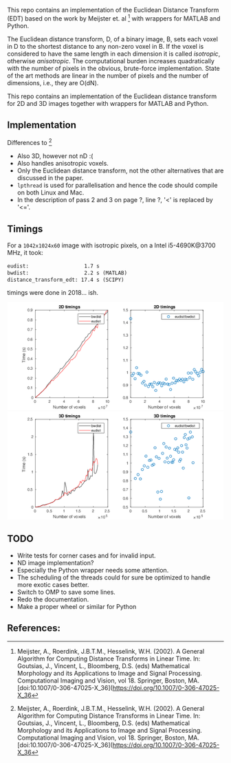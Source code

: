 This repo contains an implementation of the Euclidean Distance
Transform (EDT) based on the work by Meijster et. al [^1] with
wrappers for MATLAB and Python.

The Euclidean distance transform, D, of a binary image, B, sets each
voxel in D to the shortest distance to any non-zero voxel in B. If the
voxel is considered to have the same length in each dimension it is
called *isotropic*, otherwise *anisotropic*. The computational
burden increases quadratically with the number of pixels in the obvious,
brute-force implementation. State of the art methods are linear in the
number of pixels and the number of dimensions, i.e., they are O(dN).

This repo contains an implementation of the Euclidean distance
transform for 2D and 3D images together with wrappers for MATLAB and
Python.


## Implementation
Differences to [^1]

* Also 3D, however not nD :(
* Also handles anisotropic voxels.
* Only the Euclidean distance transform, not the other alternatives
  that are discussed in the paper.
* `lpthread` is used for parallelisation and hence the code should
  compile on both Linux and Mac.
* In the description of pass 2 and 3 on page ?, line ?, '<' is replaced by
'<='.


## Timings

For a `1042x1024x60` image with isotropic pixels, on a Intel
i5-4690K@3700 MHz, it took:

```
eudist:                  1.7 s
bwdist:                  2.2 s (MATLAB)
distance_transform_edt: 17.4 s (SCIPY)
```
timings were done in 2018... ish.

![2D timings](doc/timings_2D.png)
![3D timings](doc/timings_3D.png)

## TODO
* Write tests for corner cases and for invalid input.
* ND image implementation?
* Especially the Python wrapper needs some attention.
* The scheduling of the threads could for sure be optimized to handle
more exotic cases better.
* Switch to OMP to save some lines.
* Redo the documentation.
* Make a proper wheel or similar for Python

## References:
[^1]: Meijster, A., Roerdink, J.B.T.M., Hesselink, W.H. (2002). A General Algorithm for Computing Distance Transforms in Linear Time. In: Goutsias, J., Vincent, L., Bloomberg, D.S. (eds) Mathematical Morphology and its Applications to Image and Signal Processing. Computational Imaging and Vision, vol 18. Springer, Boston, MA. [doi:10.1007/0-306-47025-X_36](https://doi.org/10.1007/0-306-47025-X_36
